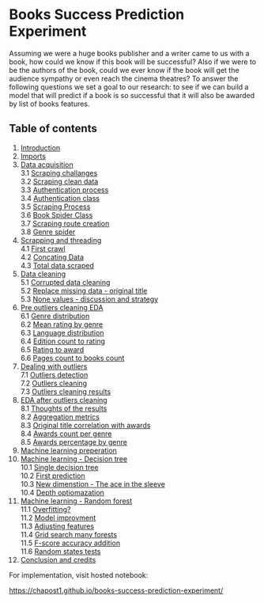 # Books Success Prediction Experiment

Assuming we were a huge books publisher and a writer came to us with a book, how could we know if this book will be successful?
Also if we were to be the authors of the book, could we ever know if the book will get the audience sympathy or even reach the cinema theatres?
To answer the following questions we set a goal to our research: to see if we can build a model that will predict if a book is so successful that it will also be awarded by list of books features.

## Table of contents

1. <a href="https://chapost1.github.io/books-success-prediction-experiment#introduction">Introduction</a>
2. <a href="https://chapost1.github.io/books-success-prediction-experiment#imports">Imports</a>
3. <a href="https://chapost1.github.io/books-success-prediction-experiment#data_acquisition">Data acquisition</a><br>
    3.1 <a href="https://chapost1.github.io/books-success-prediction-experiment#scraping_challanges">Scraping challanges</a><br>
    3.2 <a href="https://chapost1.github.io/books-success-prediction-experiment#scraping_clean_data">Scraping clean data</a><br>
    3.3 <a href="https://chapost1.github.io/books-success-prediction-experiment#authentication_process">Authentication process</a><br>
    3.4 <a href="https://chapost1.github.io/books-success-prediction-experiment#authentication_class">Authentication class</a><br>
    3.5 <a href="https://chapost1.github.io/books-success-prediction-experiment#scraping_process">Scraping Process</a><br>
    3.6 <a href="https://chapost1.github.io/books-success-prediction-experiment#book_spider_class">Book Spider Class</a><br>
    3.7 <a href="https://chapost1.github.io/books-success-prediction-experiment#scraping_route_creation">Scraping route creation</a><br>
    3.8 <a href="https://chapost1.github.io/books-success-prediction-experiment#genre_spider">Genre spider</a><br>
4. <a href="https://chapost1.github.io/books-success-prediction-experiment#scraping">Scrapping and threading</a><br>
    4.1 <a href="https://chapost1.github.io/books-success-prediction-experiment#first_crawl">First crawl</a><br>
    4.2 <a href="https://chapost1.github.io/books-success-prediction-experiment#concating_data">Concating Data</a><br>
    4.3 <a href="https://chapost1.github.io/books-success-prediction-experiment#data_scraped">Total data scraped</a><br>
5. <a href="https://chapost1.github.io/books-success-prediction-experiment#data_cleaning">Data cleaning</a><br>
    5.1 <a href="https://chapost1.github.io/books-success-prediction-experiment#corrupted_data_cleaning">Corrupted data cleaning</a><br>
    5.2 <a href="https://chapost1.github.io/books-success-prediction-experiment#replace_missing_og">Replace missing data - original title</a><br>
    5.3 <a href="https://chapost1.github.io/books-success-prediction-experiment#none_values">None values - discussion and strategy</a><br>
6. <a href="https://chapost1.github.io/books-success-prediction-experiment#outliers_detection_eda">Pre outliers cleaning EDA</a><br>
    6.1 <a href="https://chapost1.github.io/books-success-prediction-experiment#genre_distribution">Genre distribution</a><br>
    6.2 <a href="https://chapost1.github.io/books-success-prediction-experiment#mean_rating_by_genre">Mean rating by genre</a><br>
    6.3 <a href="https://chapost1.github.io/books-success-prediction-experiment#language_distribution">Language distribution</a><br>
    6.4 <a href="https://chapost1.github.io/books-success-prediction-experiment#edition_count_to_rating">Edition count to rating</a><br>
    6.5 <a href="https://chapost1.github.io/books-success-prediction-experiment#rating_to_award">Rating to award</a><br>
    6.6 <a href="https://chapost1.github.io/books-success-prediction-experiment#pages_count_to_books_count">Pages count to books count</a><br>
7. <a href="https://chapost1.github.io/books-success-prediction-experiment#dealing_with_outliers">Dealing with outliers</a><br>
    7.1 <a href="https://chapost1.github.io/books-success-prediction-experiment#dealing_with_outliers">Outliers detection</a><br>
    7.2 <a href="https://chapost1.github.io/books-success-prediction-experiment#outliers_cleaning">Outliers cleaning</a><br>
    7.3 <a href="https://chapost1.github.io/books-success-prediction-experiment#outliers_clean_results">Outliers cleaning results</a><br>
8. <a href="https://chapost1.github.io/books-success-prediction-experiment#after_clean_eda">EDA after outliers cleaning</a><br>
    8.1 <a href="https://chapost1.github.io/books-success-prediction-experiment#thoughts_after_clean">Thoughts of the results</a><br>
    8.2 <a href="https://chapost1.github.io/books-success-prediction-experiment#metrics_agg">Aggregation metrics</a><br>
    8.3 <a href="https://chapost1.github.io/books-success-prediction-experiment#og_title_eff">Original title correlation with awards</a><br>
    8.4 <a href="https://chapost1.github.io/books-success-prediction-experiment#awards_count_to_genre">Awards count per genre</a><br>
    8.5 <a href="https://chapost1.github.io/books-success-prediction-experiment#awards_book_by_percentage">Awards percentage by genre</a><br>
9. <a href="https://chapost1.github.io/books-success-prediction-experiment#machine_learning_prep">Machine learning preperation</a><br>
10. <a href="https://chapost1.github.io/books-success-prediction-experiment#machine_learning_single">Machine learning - Decision tree</a><br>
    10.1 <a href="https://chapost1.github.io/books-success-prediction-experiment#machine_learning_single">Single decision tree</a><br>
    10.2 <a href="https://chapost1.github.io/books-success-prediction-experiment#first_attempt">First prediction</a><br>
    10.3 <a href="https://chapost1.github.io/books-success-prediction-experiment#ace">New dimenstion - The ace in the sleeve</a><br>
    10.4 <a href="https://chapost1.github.io/books-success-prediction-experiment#depth_opt">Depth optiomazation</a><br>
11. <a href="https://chapost1.github.io/books-success-prediction-experiment#random_forest">Machine learning - Random forest</a><br>
    11.1 <a href="https://chapost1.github.io/books-success-prediction-experiment#overfitting">Overfitting?</a><br>
    11.2 <a href="https://chapost1.github.io/books-success-prediction-experiment#improve_model">Model improvment</a><br>
    11.3 <a href="https://chapost1.github.io/books-success-prediction-experiment#another_ace">Adjusting features</a><br>
    11.4 <a href="https://chapost1.github.io/books-success-prediction-experiment#grid_search_forest">Grid search many forests</a><br>
    11.5 <a href="https://chapost1.github.io/books-success-prediction-experiment#the_top">F-score accuracy addition</a><br>
    11.6 <a href="https://chapost1.github.io/books-success-prediction-experiment#random_states">Random states tests</a><br>
12. <a href="https://chapost1.github.io/books-success-prediction-experiment#conclusion">Conclusion and credits</a><br>    

For implementation, visit hosted notebook:

https://chapost1.github.io/books-success-prediction-experiment/
